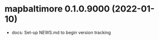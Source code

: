 <!-- NEWS.md is maintained by https://cynkra.github.io/fledge, do not edit -->

# mapbaltimore 0.1.0.9000 (2022-01-10)

- docs: Set-up NEWS.md to begin version tracking

